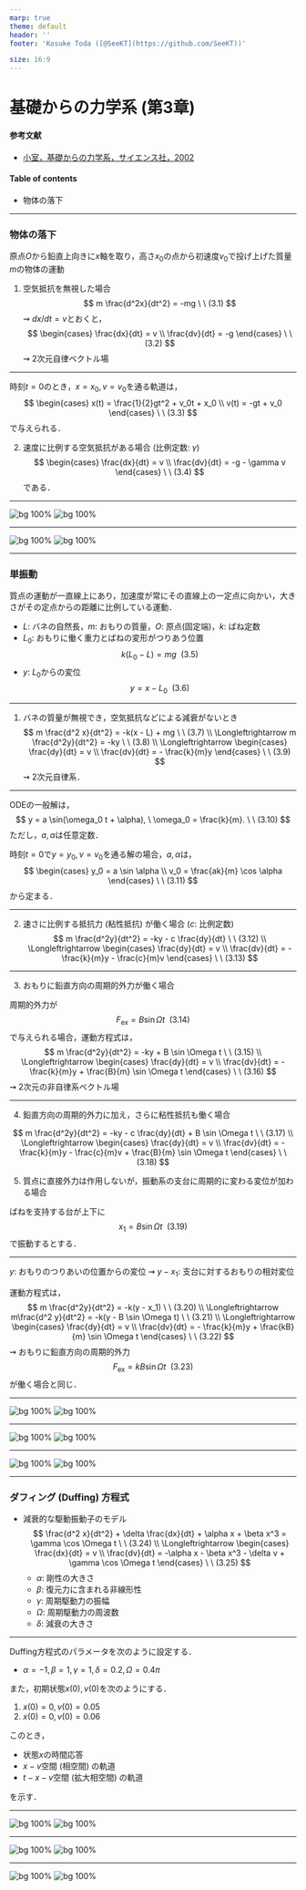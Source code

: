 ```yaml
---
marp: true
theme: default
header: ''
footer: 'Kosuke Toda ([@SeeKT](https://github.com/SeeKT))'

size: 16:9
---
```

<!-- paginate: true -->

<style>
img[alt~="center"] {
  display: block;
  margin: 0 auto;
}
</style>

# 基礎からの力学系 (第3章)
#### 参考文献
- [小室，基礎からの力学系，サイエンス社，2002](https://www.saiensu.co.jp/book_support/sgc-17/)
#### Table of contents
- 物体の落下

---
### 物体の落下
原点$O$から鉛直上向きに$x$軸を取り，高さ$x_0$の点から初速度$v_0$で投げ上げた質量$m$の物体の運動
1. 空気抵抗を無視した場合
  $$
  m \frac{d^2x}{dt^2} = -mg \ \ (3.1)
  $$
  $\rightsquigarrow$ $dx/dt = v$とおくと，
  $$
  \begin{cases}
    \frac{dx}{dt} = v \\
    \frac{dv}{dt} = -g
  \end{cases} \ \ (3.2)
  $$
  $\rightsquigarrow$ 2次元自律ベクトル場

---
時刻$t = 0$のとき，$x = x_0, v = v_0$を通る軌道は，
$$
\begin{cases}
  x(t) = \frac{1}{2}gt^2 + v_0t + x_0 \\
  v(t) = -gt + v_0
\end{cases} \ \ (3.3)
$$
で与えられる．

2. 速度に比例する空気抵抗がある場合 (比例定数: $\gamma$)
  $$
  \begin{cases}
    \frac{dx}{dt} = v \\
    \frac{dv}{dt} = -g - \gamma v 
  \end{cases} \ \ (3.4)
  $$
  である．

---
<!--
_footer: '空気抵抗がない場合'
-->
![bg 100%](../code/3.1_fall/3.1_nonresistance_vector_field.svg "空気抵抗がないときのベクトル場") 
![bg 100%](../code/3.1_fall/3.1_nonresistance_flow.svg "空気抵抗がないときの流れ")

---
<!--
_footer: '空気抵抗がある場合'
-->
![bg 100%](../code/3.1_fall/3.1_resistance_vector_field.svg "空気抵抗があるときのベクトル場") 
![bg 100%](../code/3.1_fall/3.1_resistance_flow.svg "空気抵抗があるときの流れ")

---
### 単振動
質点の運動が一直線上にあり，加速度が常にその直線上の一定点に向かい，大きさがその定点からの距離に比例している運動．
- $L$: バネの自然長，$m$: おもりの質量，$O$: 原点(固定端)，$k$: ばね定数
- $L_0$: おもりに働く重力とばねの変形がつりあう位置
  $$
  k(L_0 - L) = mg \ \ (3.5)
  $$
- $y$: $L_0$からの変位
  $$
  y = x - L_0 \ \ (3.6)
  $$

---
1. バネの質量が無視でき，空気抵抗などによる減衰がないとき
  $$
  m \frac{d^2 x}{dt^2} = -k(x - L) + mg \ \ (3.7) \\
  \Longleftrightarrow m \frac{d^2y}{dt^2} = -ky \ \ (3.8) \\
  \Longleftrightarrow \begin{cases}
    \frac{dy}{dt} = v \\
    \frac{dv}{dt} = - \frac{k}{m}y
  \end{cases} \ \ (3.9)
  $$
  $\rightsquigarrow$ 2次元自律系．

---
ODEの一般解は，
  $$
  y = a \sin(\omega_0 t + \alpha), \ \omega_0 = \frac{k}{m}. \ \ (3.10)
  $$
ただし，$a, \alpha$は任意定数．

時刻$t = 0$で$y = y_0, v = v_0$を通る解の場合，$a, \alpha$は，
$$
\begin{cases}
y_0 = a \sin \alpha \\
v_0 = \frac{ak}{m} \cos \alpha
\end{cases} \ \ (3.11)
$$
から定まる．

---
2. 速さに比例する抵抗力 (粘性抵抗) が働く場合 ($c$: 比例定数)
  $$
  m \frac{d^2y}{dt^2} = -ky - c \frac{dy}{dt} \ \ (3.12) \\
  \Longleftrightarrow \begin{cases}
    \frac{dy}{dt} = v \\
    \frac{dv}{dt} = -\frac{k}{m}y - \frac{c}{m}v
  \end{cases} \ \ (3.13)
  $$

---
3. おもりに鉛直方向の周期的外力が働く場合

周期的外力が
  $$
  F_{\mathrm{ex}} = B \sin \Omega t \ \ (3.14)
  $$
  で与えられる場合，運動方程式は，
  $$
  m \frac{d^2y}{dt^2} = -ky + B \sin \Omega t \ \ (3.15) \\
  \Longleftrightarrow \begin{cases}
    \frac{dy}{dt} = v \\
    \frac{dv}{dt} = - \frac{k}{m}y + \frac{B}{m} \sin \Omega t
  \end{cases} \ \ (3.16)
  $$
  $\rightsquigarrow$ 2次元の非自律系ベクトル場

---
4. 鉛直方向の周期的外力に加え，さらに粘性抵抗も働く場合

$$
m \frac{d^2y}{dt^2} = -ky - c \frac{dy}{dt} + B \sin \Omega t \ \ (3.17) \\
  \Longleftrightarrow \begin{cases}
    \frac{dy}{dt} = v \\
    \frac{dv}{dt} = - \frac{k}{m}y - \frac{c}{m}v + \frac{B}{m} \sin \Omega t
  \end{cases} \ \ (3.18)
$$

5. 質点に直接外力は作用しないが，振動系の支台に周期的に変わる変位が加わる場合

ばねを支持する台が上下に
$$
x_1 = B \sin \Omega t \ \ (3.19)
$$
で振動するとする．

---
$y$: おもりのつりあいの位置からの変位
$\rightsquigarrow$ $y - x_1$: 支台に対するおもりの相対変位

運動方程式は，
$$
m \frac{d^2y}{dt^2} = -k(y - x_1) \ \ (3.20) \\
\Longleftrightarrow m\frac{d^2 y}{dt^2} = -k(y - B \sin \Omega t) \ \ (3.21) \\
  \Longleftrightarrow \begin{cases}
    \frac{dy}{dt} = v \\
    \frac{dv}{dt} = - \frac{k}{m}y + \frac{kB}{m} \sin \Omega t
  \end{cases} \ \ (3.22)
$$
$\rightsquigarrow$ おもりに鉛直方向の周期的外力
$$
F_{\mathrm{ex}} = kB \sin \Omega t \ \ (3.23)
$$
が働く場合と同じ．

---
<!--
_footer: '空気抵抗がない場合'
-->
![bg 100%](../code/3.2_simple_vibration/3.2_nonresistance_vector_field.svg "空気抵抗がないときのベクトル場") 
![bg 100%](../code/3.2_simple_vibration/3.2_nonresistance_flow.svg "空気抵抗がないときの流れ")

---
<!--
_footer: '空気抵抗がある場合'
-->
![bg 100%](../code/3.2_simple_vibration/3.2_resistance_vector_field.svg "空気抵抗があるときのベクトル場") 
![bg 100%](../code/3.2_simple_vibration/3.2_resistance_flow.svg "空気抵抗があるときの流れ")

---

<!--
_footer: '外力が働く場合'
-->
![bg 100%](../code/3.2_simple_vibration/3.2_withforce_flow.svg "外力が働くときの軌道 (拡大相空間)") 
![bg 100%](../code/3.2_simple_vibration/3.2_withforce_flow_2d.svg "外力が働くときの軌道")

---
### ダフィング (Duffing) 方程式
- 減衰的な駆動振動子のモデル
  $$
  \frac{d^2 x}{dt^2} + \delta \frac{dx}{dt} + \alpha x + \beta x^3 = \gamma \cos \Omega t  \ \ (3.24) \\
  \Longleftrightarrow \begin{cases}
  \frac{dx}{dt} = v \\
  \frac{dv}{dt} = -\alpha x - \beta x^3 - \delta v + \gamma \cos \Omega t 
  \end{cases} \ \ (3.25)
  $$
  - $\alpha$: 剛性の大きさ
  - $\beta$: 復元力に含まれる非線形性
  - $\gamma$: 周期駆動力の振幅
  - $\Omega$: 周期駆動力の周波数
  - $\delta$: 減衰の大きさ

---
Duffing方程式のパラメータを次のように設定する．
- $\alpha = -1, \beta = 1, \gamma = 1, \delta = 0.2, \Omega = 0.4\pi$

また，初期状態$x(0), v(0)$を次のようにする．
1. $x(0) = 0, v(0) = 0.05$
2. $x(0) = 0, v(0) = 0.06$

このとき，
- 状態$x$の時間応答
- $x-v$空間 (相空間) の軌道
- $t-x-v$空間 (拡大相空間) の軌道

を示す．

---
<!--
_footer: '時間応答．初期速度がわずかに異なると，状態の時間応答が大きく異なっている．'
-->
![bg 100%](../code/3.3_duffing/3.3_time_response_1.svg "1の場合の時間応答") 
![bg 100%](../code/3.3_duffing/3.3_time_response_2.svg "2の場合の時間応答")

---
<!--
_footer: '相空間の軌道'
-->
![bg 100%](../code/3.3_duffing/3.3_flow_1.svg "1の場合の軌道") 
![bg 100%](../code/3.3_duffing/3.3_flow_2.svg "2の場合の軌道")

---
<!--
_footer: '拡大相空間の軌道'
-->
![bg 100%](../code/3.3_duffing/3.3_expand_flow_1.svg "1の場合の軌道") 
![bg 100%](../code/3.3_duffing/3.3_expand_flow_2.svg "2の場合の軌道")